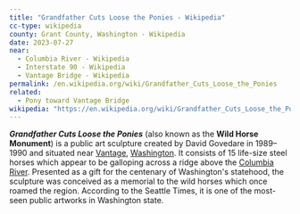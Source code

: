```yaml
---
title: "Grandfather Cuts Loose the Ponies - Wikipedia"
cc-type: wikipedia
county: Grant County, Washington - Wikipedia
date: 2023-07-27
near:
  - Columbia River - Wikipedia
  - Interstate 90 - Wikipedia
  - Vantage Bridge - Wikipedia
permalink: /en.wikipedia.org/wiki/Grandfather_Cuts_Loose_the_Ponies
related:
  - Pony toward Vantage Bridge
wikipedia: "https://en.wikipedia.org/wiki/Grandfather_Cuts_Loose_the_Ponies"
---
```

***Grandfather Cuts Loose the Ponies*** (also known as the **Wild Horse Monument**) is a public art sculpture created by David Govedare in 1989–1990 and situated near [Vantage](/en.wikipedia.org/wiki/Vantage,_Washington), [Washington](/en.wikipedia.org/wiki/Washington_(state)). It consists of 15 life-size steel horses which appear to be galloping across a ridge above the [Columbia River](/en.wikipedia.org/wiki/Columbia_River). Presented as a gift for the centenary of Washington's statehood, the sculpture was conceived as a memorial to the wild horses which once roamed the region. According to the Seattle Times, it is one of the most-seen public artworks in Washington state.